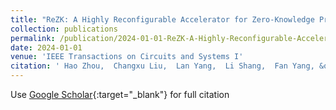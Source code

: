 ```yaml
---
title: "ReZK: A Highly Reconfigurable Accelerator for Zero-Knowledge Proof"
collection: publications
permalink: /publication/2024-01-01-ReZK-A-Highly-Reconfigurable-Accelerator-for-Zero-Knowledge-Proof
date: 2024-01-01
venue: 'IEEE Transactions on Circuits and Systems I'
citation: ' Hao Zhou,  Changxu Liu,  Lan Yang,  Li Shang,  Fan Yang, &quot;ReZK: A Highly Reconfigurable Accelerator for Zero-Knowledge Proof.&quot; IEEE Transactions on Circuits and Systems I, 2024.'
---
```

Use [Google Scholar](https://scholar.google.com/scholar?q=ReZK:+A+Highly+Reconfigurable+Accelerator+for+Zero+Knowledge+Proof){:target="_blank"} for full citation